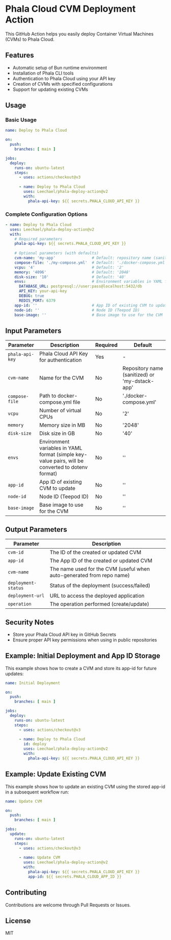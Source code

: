 # Phala Cloud CVM Deployment Action

This GitHub Action helps you easily deploy Container Virtual Machines (CVMs) to Phala Cloud.

## Features

- Automatic setup of Bun runtime environment
- Installation of Phala CLI tools
- Authentication to Phala Cloud using your API key
- Creation of CVMs with specified configurations
- Support for updating existing CVMs

## Usage

### Basic Usage

```yaml
name: Deploy to Phala Cloud

on:
  push:
    branches: [ main ]

jobs:
  deploy:
    runs-on: ubuntu-latest
    steps:
      - uses: actions/checkout@v3
      
      - name: Deploy to Phala Cloud
        uses: Leechael/phala-deploy-action@v2
        with:
          phala-api-key: ${{ secrets.PHALA_CLOUD_API_KEY }}
```

### Complete Configuration Options

```yaml
- name: Deploy to Phala Cloud
  uses: Leechael/phala-deploy-action@v2
  with:
    # Required parameters
    phala-api-key: ${{ secrets.PHALA_CLOUD_API_KEY }}
    
    # Optional parameters (with defaults)
    cvm-name: 'my-app'                # Default: repository name (sanitized) or 'my-dstack-app'
    compose-file: './my-compose.yml'  # Default: './docker-compose.yml'
    vcpu: '4'                         # Default: '2'
    memory: '4096'                    # Default: '2048'
    disk-size: '10'                   # Default: '40'
    envs:                             # Environment variables in YAML format (will be converted to dotenv)
      DATABASE_URL: postgresql://user:pass@localhost:5432/db
      API_KEY: your-api-key
      DEBUG: true
      REDIS_PORT: 6379
    app-id: ''                        # App ID of existing CVM to update
    node-id: ''                       # Node ID (Teepod ID)
    base-image: ''                    # Base image to use for the CVM
```

## Input Parameters

| Parameter | Description | Required | Default |
|-----------|-------------|----------|---------|
| `phala-api-key` | Phala Cloud API Key for authentication | Yes | - |
| `cvm-name` | Name for the CVM | No | Repository name (sanitized) or 'my-dstack-app' |
| `compose-file` | Path to docker-compose.yml file | No | './docker-compose.yml' |
| `vcpu` | Number of virtual CPUs | No | '2' |
| `memory` | Memory size in MB | No | '2048' |
| `disk-size` | Disk size in GB | No | '40' |
| `envs` | Environment variables in YAML format (simple key-value pairs, will be converted to dotenv format) | No | '' |
| `app-id` | App ID of existing CVM to update | No | '' |
| `node-id` | Node ID (Teepod ID) | No | '' |
| `base-image` | Base image to use for the CVM | No | '' |

## Output Parameters

| Parameter | Description |
|-----------|-------------|
| `cvm-id` | The ID of the created or updated CVM |
| `app-id` | The App ID of the created or updated CVM |
| `cvm-name` | The name used for the CVM (useful when auto-generated from repo name) |
| `deployment-status` | Status of the deployment (success/failed) |
| `deployment-url` | URL to access the deployed application |
| `operation` | The operation performed (create/update) |

## Security Notes

- Store your Phala Cloud API key in GitHub Secrets
- Ensure proper API key permissions when using in public repositories

## Example: Initial Deployment and App ID Storage

This example shows how to create a CVM and store its app-id for future updates:

```yaml
name: Initial Deployment

on:
  push:
    branches: [ main ]

jobs:
  deploy:
    runs-on: ubuntu-latest
    steps:
      - uses: actions/checkout@v3
      
      - name: Deploy to Phala Cloud
        id: deploy
        uses: Leechael/phala-deploy-action@v2
        with:
          phala-api-key: ${{ secrets.PHALA_CLOUD_API_KEY }}
```

## Example: Update Existing CVM

This example shows how to update an existing CVM using the stored app-id in a subsequent workflow run:

```yaml
name: Update CVM

on:
  push:
    branches: [ main ]

jobs:
  update:
    runs-on: ubuntu-latest
    steps:
      - uses: actions/checkout@v3
      
      - name: Update CVM
        uses: Leechael/phala-deploy-action@v2
        with:
          phala-api-key: ${{ secrets.PHALA_CLOUD_API_KEY }}
          app-id: ${{ secrets.PHALA_CLOUD_APP_ID }}
```

## Contributing

Contributions are welcome through Pull Requests or Issues.

## License

MIT